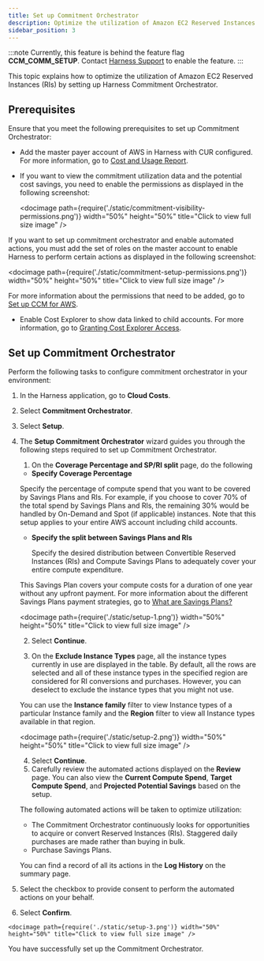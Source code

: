 ```yaml
---
title: Set up Commitment Orchestrator
description: Optimize the utilization of Amazon EC2 Reserved Instances (RIs) by setting up Harness Commitment Orchestrator. 
sidebar_position: 3
---  
```


:::note
Currently, this feature is behind the feature flag **CCM_COMM_SETUP**. Contact [Harness Support](mailto:support@harness.io) to enable the feature.
:::

This topic explains how to optimize the utilization of Amazon EC2 Reserved Instances (RIs) by setting up Harness Commitment Orchestrator. 


## Prerequisites

Ensure that you meet the following prerequisites to set up Commitment Orchestrator:

* Add the master payer account of AWS in Harness with CUR configured. For more information, go to [Cost and Usage Report](https://docs.aws.amazon.com/cur/latest/userguide/cur-create.html).
* If you want to view the commitment utilization data and the potential cost savings, you need to enable the permissions as displayed in the following screenshot: 
  
    <docimage path={require('./static/commitment-visibility-permissions.png')} width="50%" height="50%" title="Click to view full size image" />

 If you want to set up commitment orchestrator and enable automated actions, you must add the set of roles on the master account to enable Harness to perform certain actions as displayed in the following screenshot:

  <docimage path={require('./static/commitment-setup-permissions.png')} width="50%" height="50%" title="Click to view full size image" />

 For more information about the permissions that need to be added, go to [Set up CCM for AWS](../../get-started/onboarding-guide/set-up-cost-visibility-for-aws.md#commitment-orchestrator).

  
* Enable Cost Explorer to show data linked to child accounts. For more information, go to [Granting Cost Explorer Access](https://docs.aws.amazon.com/cost-management/latest/userguide/ce-access.html#grant-ce-access).


## Set up Commitment Orchestrator

Perform the following tasks to configure commitment orchestrator in your environment: 

1. In the Harness application, go to **Cloud Costs**.
2. Select **Commitment Orchestrator**.
3. Select **Setup**.
4. The **Setup Commitment Orchestrator** wizard guides you through the following steps required to set up Commitment Orchestrator.
    1. On the **Coverage Percentage and SP/RI split** page, do the following
    
    - **Specify Coverage Percentage**
    
     Specify the percentage of compute spend that you want to be covered by Savings Plans and RIs. For example, if you choose to cover 70% of the total spend by Savings Plans and RIs, the remaining 30% would be handled by On-Demand and Spot (if applicable) instances. Note that this setup applies to your entire AWS account including child accounts. 
    - **Specify the split between Savings Plans and RIs**

      Specify the desired distribution between Convertible Reserved Instances (RIs) and Compute Savings Plans to adequately cover your entire compute expenditure.  

    This Savings Plan covers your compute costs for a duration of one year without any upfront payment. For more information about the different Savings Plans payment strategies, go to [What are Savings Plans?](https://docs.aws.amazon.com/savingsplans/latest/userguide/what-is-savings-plans.html)

    <docimage path={require('./static/setup-1.png')} width="50%" height="50%" title="Click to view full size image" />

   2. Select **Continue**.

   3. On the **Exclude Instance Types** page, all the instance types currently in use are displayed in the table. By default, all the rows are selected and all of these instance types in the specified region are considered for RI conversions and purchases. However, you can deselect to exclude the instance types that you might not use.
   
    You can use the **Instance family** filter to view Instance types of a particular Instance family and the **Region** filter to view all Instance types available in that region. 

    <docimage path={require('./static/setup-2.png')} width="50%" height="50%" title="Click to view full size image" />

   4. Select **Continue**.
   5. Carefully review the automated actions displayed on the **Review** page. You can also view the **Current Compute Spend**, **Target Compute Spend**, and **Projected Potential Savings** based on the setup. 

   The following automated actions will be taken to optimize utilization:

   - The Commitment Orchestrator continuously looks for opportunities to acquire or convert Reserved Instances (RIs). Staggered daily purchases are made rather than buying in bulk.
   - Purchase Savings Plans.
   
    You can find a record of all its actions in the **Log History** on the summary page.
  
  6. Select the checkbox to provide consent to perform the automated actions on your behalf. 
  7. Select **Confirm**.

    <docimage path={require('./static/setup-3.png')} width="50%" height="50%" title="Click to view full size image" />


You have successfully set up the Commitment Orchestrator. 